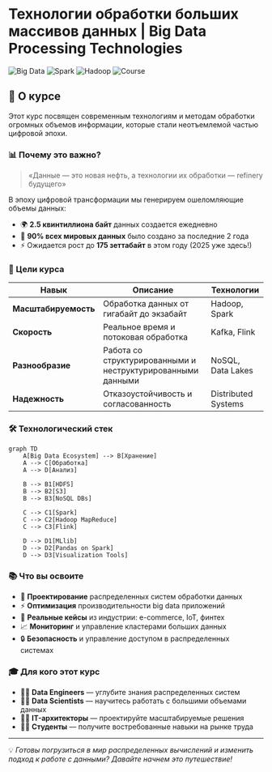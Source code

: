 # Технологии обработки больших массивов данных | Big Data Processing Technologies

![Big Data](https://img.shields.io/badge/Big%20Data-Advanced-blue)
![Spark](https://img.shields.io/badge/Apache-Spark-red)
![Hadoop](https://img.shields.io/badge/Apache-Hadoop-yellow)
![Course](https://img.shields.io/badge/Level-Advanced-green)

## 🚀 О курсе

Этот курс посвящен современным технологиям и методам обработки огромных объемов информации, которые стали неотъемлемой частью цифровой эпохи.

### 📊 Почему это важно?

> «Данные — это новая нефть, а технологии их обработки — refinery будущего»

В эпоху цифровой трансформации мы генерируем ошеломляющие объемы данных:
- 🌍 **2.5 квинтиллиона байт** данных создается ежедневно
- 📱 **90% всех мировых данных** было создано за последние 2 года
- ⚡ Ожидается рост до **175 зеттабайт** в этом году (2025 уже здесь!)

### 🎯 Цели курса

| Навык | Описание | Технологии |
|-------|----------|------------|
| **Масштабируемость** | Обработка данных от гигабайт до экзабайт | Hadoop, Spark |
| **Скорость** | Реальное время и потоковая обработка | Kafka, Flink |
| **Разнообразие** | Работа со структурированными и неструктурированными данными | NoSQL, Data Lakes |
| **Надежность** | Отказоустойчивость и согласованность | Distributed Systems |

### 🛠 Технологический стек

```mermaid
graph TD
    A[Big Data Ecosystem] --> B[Хранение]
    A --> C[Обработка]
    A --> D[Анализ]
    
    B --> B1[HDFS]
    B --> B2[S3]
    B --> B3[NoSQL DBs]
    
    C --> C1[Spark]
    C --> C2[Hadoop MapReduce]
    C --> C3[Flink]
    
    D --> D1[MLlib]
    D --> D2[Pandas on Spark]
    D --> D3[Visualization Tools]
```

### 📚 Что вы освоите

- 🔧 **Проектирование** распределенных систем обработки данных
- ⚡ **Оптимизация** производительности big data приложений
- 🎯 **Реальные кейсы** из индустрии: e-commerce, IoT, финтех
- 📈 **Мониторинг** и управление кластерами больших данных
- 🔒 **Безопасность** и управление доступом в распределенных системах

### 🎓 Для кого этот курс

- 👨‍💻 **Data Engineers** — углубите знания распределенных систем
- 👩‍🔬 **Data Scientists** — научитесь работать с большими объемами данных
- 🧑‍💼 **IT-архитекторы** — проектируйте масштабируемые решения
- 🧑‍🎓 **Студенты** — получите востребованные навыки на рынке труда

---

💡 *Готовы погрузиться в мир распределенных вычислений и изменить подход к работе с данными? Давайте начнем это путешествие!*